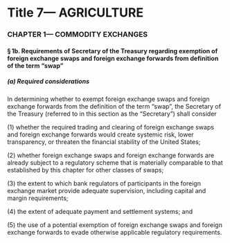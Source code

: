 
# Title 7— AGRICULTURE
### CHAPTER 1— COMMODITY EXCHANGES
#### § 1b. Requirements of Secretary of the Treasury regarding exemption of foreign exchange swaps and foreign exchange forwards from definition of the term “swap”
##### (a) Required considerations

In determining whether to exempt foreign exchange swaps and foreign exchange forwards from the definition of the term “swap”, the Secretary of the Treasury (referred to in this section as the “Secretary”) shall consider

(1) whether the required trading and clearing of foreign exchange swaps and foreign exchange forwards would create systemic risk, lower transparency, or threaten the financial stability of the United States;

(2) whether foreign exchange swaps and foreign exchange forwards are already subject to a regulatory scheme that is materially comparable to that established by this chapter for other classes of swaps;

(3) the extent to which bank regulators of participants in the foreign exchange market provide adequate supervision, including capital and margin requirements;

(4) the extent of adequate payment and settlement systems; and

(5) the use of a potential exemption of foreign exchange swaps and foreign exchange forwards to evade otherwise applicable regulatory requirements.
